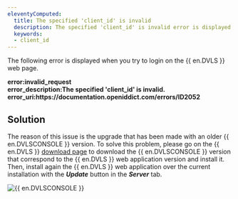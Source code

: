 ```yaml
---
eleventyComputed:
  title: The specified 'client_id' is invalid
  description: The specified 'client_id' is invalid error is displayed when you try to login on the {{ en.DVLS }} web page.
  keywords:
  - client_id
---
```

The following error is displayed when you try to login on the {{ en.DVLS }} web page.  

**error:invalid_request**  
**error_description:The specified 'client_id' is invalid.**  
**error_uri:https<area>://documentation.openiddict.com/errors/ID2052**  

## Solution

The reason of this issue is the upgrade that has been made with an older {{ en.DVLSCONSOLE }} version. To solve this problem, please go on the {{ en.DVLS }} [download page](https://server.devolutions.net/home/download) to download the {{ en.DVLSCONSOLE }} version that correspond to the {{ en.DVLS }} web application version and install it. Then, install again the {{ en.DVLS }} web application over the current installation with the ***Update*** button in the ***Server*** tab.  

![{{ en.DVLSCONSOLE }}](https://webdevolutions.azureedge.net/docs/en/kb/KB8062.png)
